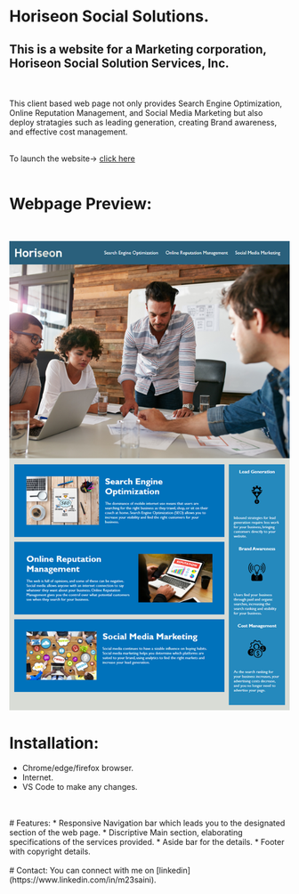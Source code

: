 # Horiseon Social Solutions.

##  This is a website for a Marketing corporation, Horiseon Social Solution Services, Inc. 
<br>
<br>
This client based web page not only provides Search Engine Optimization, Online Reputation Management, and Social Media Marketing but also deploy stratagies such as leading generation, creating Brand awareness, and effective cost management.
<br>
<br>

To launch the website-> [click here](https://mandy2324.github.io/Horiseon-solution-services/)
<br>
<br>
# Webpage Preview:
<br>

![This the the final look of the website after being launched](.//assets\images\01-html-css-git-homework-demo.png)
 
 # Installation:
 * Chrome/edge/firefox browser.
 * Internet.
* VS Code to make any changes.
<br>
<br>
# Features:
* Responsive Navigation bar which leads you to the designated section of the web page.
* Discriptive Main section, elaborating specifications of the services provided.
* Aside bar for the details.
* Footer with copyright details.
<br>
<br>
# Contact:
You can connect with me on [linkedin](https://www.linkedin.com/in/m23saini).
